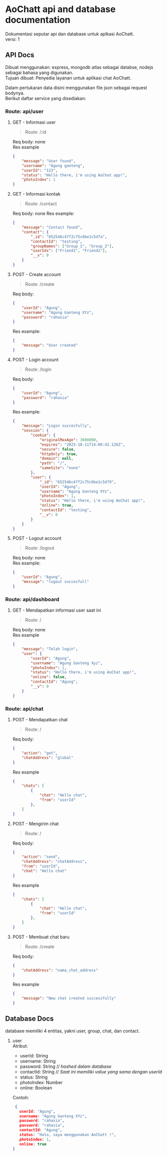 # AoChatt api and database documentation  

Dokumentasi seputar api  dan database untuk aplkasi AoChatt.  
versi: 1


## API Docs
Dibuat menggunakan: express, mongodb atlas sebagai databse, nodejs sebagai bahasa yang digunakan.  
Tujuan dibuat: Penyedia layanan untuk aplikasi chat AoChatt.

Dalam pertukaran data disini menggunakan file json sebagai request bodynya.  
Berikut daftar service yang disediakan:  

### Route: api/user
1. GET - Informasi user  
    >Route: /:id  

    Req body: none  
    Res example  
    ```json
    {
        "message": "User found",
	    "username": "Agung ganteng",
	    "userId": "123",
	    "status": "Hello there, i'm using AoChat app!",
	    "photoIndex": 1
    }
    ```
2. GET - Informasi kontak
    > Route: /contact

    Req body: none
    Res example:  
    ```json
    {
        "message": "Contact found",
	    "contact": {
            "_id": "652546c47f2c75c6be1c5d7a",
            "contactId": "testing",
            "groupNames": ["Group_1", "Group_2"],
            "userIds": ["Friend1", "Friend2"],
            "__v": 0
	    }
    }
    ```
3. POST - Create account
    > Route: /create

    Req body:  
    ```json
    {
        "userId": "Agung",
        "username": "Agung Ganteng XYz",
        "password": "rahasia"
    }
    ```
    Res example:  
    ```json
    {
	    "message": "User created"
    }
    ```
4. POST - Login account
    > Route: /login

    Req body:  
    ```json
    {
	    "userId": "Agung",
	    "password": "rahasia"
    }
    ```
    Res example:  
    ```json
    {
        "message": "Login succesfully",
        "session": {
            "cookie": {
                "originalMaxAge": 3600000,
                "expires": "2023-10-11T14:00:42.126Z",
                "secure": false,
                "httpOnly": true,
                "domain": null,
                "path": "/",
                "sameSite": "none"
            },
            "user": {
                "_id": "652546c47f2c75c6be1c5d79",
                "userId": "Agung",
                "username": "Agung Ganteng XYz",
                "photoIndex": 1,
                "status": "Hello there, i'm using AoChat app!",
                "online": true,
                "contactId": "testing",
                "__v": 0
            }
        }
    }
    ```
5. POST - Logout account
    > Route: /logout

    Req body: none  
    Res example:  
    ```json
    {
        "userId": "Agung",
        "message": "logout succesfull"
    }
    ```

### Route: api/dashboard
1. GET - Mendapatkan informasi user saat ini  
    >Route: /  

    Req body: none  
    Res example  
    ```json
    {
        "message": "Telah login",
        "user": {
            "userId": "Agung",
            "username": "Agung Ganteng Xyz",
            "photoIndex": 1,
            "status": "Hello there, i'm using AoChat app!",
            "online": false,
            "contactId": "Agung",
            "__v": 0
        }
    }
    ```

### Route: api/chat
1. POST - Mendapatkan chat  
    >Route: /  

    Req body:  
    ```json
    {
        "action": "get",
        "chatAddress": "global"
    }
    ```
    Res example  
    ```json
    {
        "chats": [
            {
                "chat": "Hello chat",
                "from": "userId"
            },
        ]
    }
    ```
2. POST - Mengirim chat  
    >Route: /  

    Req body:  
    ```json
    {
        "action": "send",
        "chatAddress": "chatAddress",
        "from": "userId",
        "chat": "Hello chat"
    }
    ```
    Res example  
    ```json
    {
        "chats": [
            {
                "chat": "Hello chat",
                "from": "userId"
            },
        ]
    }
    ```
3. POST - Membuat chat baru  
    >Route: /create  

    Req body:  
    ```json
    {
	    "chatAddress": "nama_chat_address"
    }
    ```
    Res example  
    ```json
    {
	    "message": "New chat created successfully"
    }
    ```



## Database Docs
database memiliki 4 entitas, yakni user, group, chat, dan contact. 
1. user  
Atribut:
    - userId: String
    - username: String
    - password: String // *hashed dalam database*
    - contactId: String // *Saat ini memiliki value yang sama dengan userId*
    - status: String
    - photoIndex: Number
    - online: Boolean  

    Contoh: 
    ```json
     {
       userId: "Agung",
       username: "Agung Ganteng XYz",
       password: "rahasia",
       password: "rahasia",
       contactId: "Agung",
       status: "Halo, saya menggunakan AoChatt !",
       photoIndex: 1,
       online: true
    }
    ```